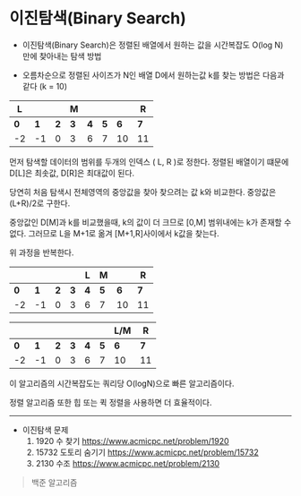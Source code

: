 # 이진탐색(Binary Search)

* 이진탐색(Binary Search)은 정렬된 배열에서 원하는 값을 시간복잡도 O(log N) 만에 찾아내는 탐색 방법

* 오름차순으로 정렬된 사이즈가 N인 배열 D에서 원하는값 k를 찾는 방법은 다음과 같다 (k = 10)

  

| L     |       |       | M     |       |       |       | R     |
| ----- | ----- | ----- | ----- | ----- | ----- | ----- | ----- |
| **0** | **1** | **2** | **3** | **4** | **5** | **6** | **7** |
| -2    | -1    | 0     | 3     | 6     | 7     | 10    | 11    |

 먼저 탐색할 데이터의 범위를 두개의 인덱스 ( L, R )로 정한다.  정렬된 배열이기 떄문에 D[L]은 최솟값, D[R]은 최대값이 된다.

당연히 처음 탐색시 전체영역의 중앙값을 찾아 찾으려는 값 k와 비교한다. 중앙값은 (L+R)/2로 구한다.

중앙값인 D[M]과 k를 비교했을때, k의 값이 더 크므로 [0,M] 범위내에는 k가 존재할 수없다. 그러므로 L을 M+1로 옮겨 [M+1,R]사이에서 k값을 찾는다.

위 과정을 반복한다.                                                                                             

|       |       |       |       | L     | M     |       | R     |
| ----- | ----- | ----- | ----- | ----- | ----- | ----- | ----- |
| **0** | **1** | **2** | **3** | **4** | **5** | **6** | **7** |
| -2    | -1    | 0     | 3     | 6     | 7     | 10    | 11    |

|       |       |       |       |       |       | L/M   | R     |
| ----- | ----- | ----- | ----- | ----- | ----- | ----- | ----- |
| **0** | **1** | **2** | **3** | **4** | **5** | **6** | **7** |
| -2    | -1    | 0     | 3     | 6     | 7     | 10    | 11    |

이 알고리즘의 시간복잡도는 쿼리당 O(logN)으로 빠른 알고리즘이다. 

정렬 알고리즘 또한 힙 또는 퀵 정렬을 사용하면 더 효율적이다.

-----

* 이진탐색 문제
  1. 1920 수 찾기 <https://www.acmicpc.net/problem/1920>
  2. 15732 도토리 숨기기 <https://www.acmicpc.net/problem/15732>
  3. 2130 수조  <https://www.acmicpc.net/problem/2130>





> 백준 알고리즘


